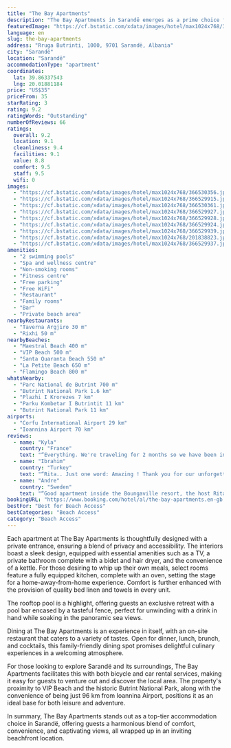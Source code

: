 ```yaml
---
title: "The Bay Apartments"
description: "The Bay Apartments in Sarandë emerges as a prime choice for travelers seeking both comfort and convenience, mere steps away from the pristine Maestral Beach and the inviting Santa Quaranta Beach."
featuredImage: "https://cf.bstatic.com/xdata/images/hotel/max1024x768/366530356.jpg?k=c3b71dc0835fddc4a962fd1cd59bf87273fdd2acf463cfefec59c7d8bba08c9c&o=&hp=1"
language: en
slug: the-bay-apartments
address: "Rruga Butrinti, 1000, 9701 Sarandë, Albania"
city: "Sarandë"
location: "Sarandë"
accommodationType: "apartment"
coordinates:
  lat: 39.86337543
  lng: 20.01881184
price: "US$35"
priceFrom: 35
starRating: 3
rating: 9.2
ratingWords: "Outstanding"
numberOfReviews: 66
ratings:
  overall: 9.2
  location: 9.1
  cleanliness: 9.4
  facilities: 9.1
  value: 8.8
  comfort: 9.5
  staff: 9.5
  wifi: 0
images:
  - "https://cf.bstatic.com/xdata/images/hotel/max1024x768/366530356.jpg?k=c3b71dc0835fddc4a962fd1cd59bf87273fdd2acf463cfefec59c7d8bba08c9c&o=&hp=1"
  - "https://cf.bstatic.com/xdata/images/hotel/max1024x768/366529915.jpg?k=0a747ad941d6264b1f6ed452c93afb3861182bc5787decca0d6da7efe6abc65e&o=&hp=1"
  - "https://cf.bstatic.com/xdata/images/hotel/max1024x768/366530361.jpg?k=7faf77c2269ff3480e761277457b8ca2da5f493ac89485df6cf5e0cf74c2dfa9&o=&hp=1"
  - "https://cf.bstatic.com/xdata/images/hotel/max1024x768/366529927.jpg?k=3e1b82b961966d9248c02fb1062610838facd8843d727285abd89082a3d4e081&o=&hp=1"
  - "https://cf.bstatic.com/xdata/images/hotel/max1024x768/366529928.jpg?k=f02c7f56c623db413401e9ed64ea76d1f7fe46f4aeb15f3d8e2751421e450142&o=&hp=1"
  - "https://cf.bstatic.com/xdata/images/hotel/max1024x768/366529924.jpg?k=675dfee11b58e3692a9d4e8b2f473eac637290dbc963cd74b70bbf46dd78722f&o=&hp=1"
  - "https://cf.bstatic.com/xdata/images/hotel/max1024x768/366529939.jpg?k=6d31f2f3599c6672f865df230f99578fbd35bbd517b77c694bc7c3ae3e3ea451&o=&hp=1"
  - "https://cf.bstatic.com/xdata/images/hotel/max1024x768/201838823.jpg?k=db0ae7a2fafb2b05d0dd2a93d953a172d6b7a003e73913cf24d3d5140aa6d732&o=&hp=1"
  - "https://cf.bstatic.com/xdata/images/hotel/max1024x768/366529937.jpg?k=27913cfba038ee63f648ba15eca8126eecb0b9987f0dc8e7a5653090e86e1b46&o=&hp=1"
amenities:
  - "2 swimming pools"
  - "Spa and wellness centre"
  - "Non-smoking rooms"
  - "Fitness centre"
  - "Free parking"
  - "Free WiFi"
  - "Restaurant"
  - "Family rooms"
  - "Bar"
  - "Private beach area"
nearbyRestaurants:
  - "Taverna Argjiro 30 m"
  - "Rixhi 50 m"
nearbyBeaches:
  - "Maestral Beach 400 m"
  - "VIP Beach 500 m"
  - "Santa Quaranta Beach 550 m"
  - "La Petite Beach 650 m"
  - "Flamingo Beach 800 m"
whatsNearby:
  - "Parc National de Butrint 700 m"
  - "Butrint National Park 1.6 km"
  - "Plazhi I Krorezes 7 km"
  - "Parku Kombetar I Butrintit 11 km"
  - "Butrint National Park 11 km"
airports:
  - "Corfu International Airport 29 km"
  - "Ioannina Airport 70 km"
reviews:
  - name: "Kyla"
    country: "France"
    text: "“Everything. We're traveling for 2 months so we have been in a lot of places and we were sad to leave this one. It was very clean, spacious, and has an amazing view. Easy access to the resorts facilities and to the street. We hope to be back!”"
  - name: "Ibrahim"
    country: "Turkey"
    text: "“Rita.. Just one word: Amazing ! Thank you for our unforgettable experience in Sarande. The apartment has not one of the best views, IT HAS THE BEST VIEW in Sarande... Pet friendly, super clean, super view apartment. This place & Rita deserves 11...”"
  - name: "Andre"
    country: "Sweden"
    text: "“Good apartment inside the Boungaville resort, the host Rita always give a great support. Great advantage parking lot underground mainly in the hot days make a big difference in Sarande.”"
bookingURL: "https://www.booking.com/hotel/al/the-bay-apartments.en-gb.html?aid=8035640"
bestFor: "Best for Beach Access"
bestCategories: "Beach Access"
category: "Beach Access"
---
```


Each apartment at The Bay Apartments is thoughtfully designed with a private entrance, ensuring a blend of privacy and accessibility. The interiors boast a sleek design, equipped with essential amenities such as a TV, a private bathroom complete with a bidet and hair dryer, and the convenience of a kettle. For those desiring to whip up their own meals, select rooms feature a fully equipped kitchen, complete with an oven, setting the stage for a home-away-from-home experience. Comfort is further enhanced with the provision of quality bed linen and towels in every unit.

The rooftop pool is a highlight, offering guests an exclusive retreat with a pool bar encased by a tasteful fence, perfect for unwinding with a drink in hand while soaking in the panoramic sea views.

Dining at The Bay Apartments is an experience in itself, with an on-site restaurant that caters to a variety of tastes. Open for dinner, lunch, brunch, and cocktails, this family-friendly dining spot promises delightful culinary experiences in a welcoming atmosphere.

For those looking to explore Sarandë and its surroundings, The Bay Apartments facilitates this with both bicycle and car rental services, making it easy for guests to venture out and discover the local area. The property's proximity to VIP Beach and the historic Butrint National Park, along with the convenience of being just 96 km from Ioannina Airport, positions it as an ideal base for both leisure and adventure.

In summary, The Bay Apartments stands out as a top-tier accommodation choice in Sarandë, offering guests a harmonious blend of comfort, convenience, and captivating views, all wrapped up in an inviting beachfront location.